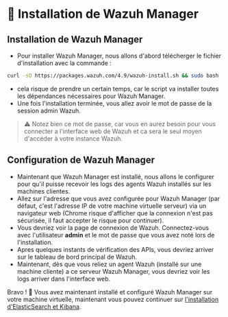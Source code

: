 # 📡 Installation de Wazuh Manager
## Installation de Wazuh Manager
- Pour installer Wazuh Manager, nous allons d'abord télécherger le fichier d'installation avec la commande :
```bash
curl -sO https://packages.wazuh.com/4.9/wazuh-install.sh && sudo bash ./wazuh-install.sh -a
```
- cela risque de prendre un certain temps, car le script va installer toutes les dépendances nécessaires pour Wazuh Manager.
- Une fois l'installation terminée, vous allez avoir le mot de passe de la session admin Wazuh.
> ⚠️ Notez bien ce mot de passe, car vous en aurez besoin pour vous connecter a l'interface web de Wazuh et ca sera le seul moyen d'accéder à votre instance Wazuh.
## Configuration de Wazuh Manager
- Maintenant que Wazuh Manager est installé, nous allons le configurer pour qu'il puisse recevoir les logs des agents Wazuh installés sur les machines clientes.
- Allez sur l'adresse que vous avez configurée pour Wazuh Manager (par défaut, c'est l'adresse IP de votre machine virtuelle serveur) via un navigateur web (Chrome risque d'afficher que la connexion n'est pas sécurisée, il faut accepter le risque pour continuer).
- Vous devriez voir la page de connexion de Wazuh. Connectez-vous avec l'utilisateur **admin** et le mot de passe que vous avez noté lors de l'installation.
- Apres quelques instants de vérification des APIs, vous devriez arriver sur le tableau de bord principal de Wazuh.
- Maintenant, dès que vous reliez un agent Wazuh (installé sur une machine cliente) a ce serveur Wazuh Manager, vous devriez voir les logs arriver dans l'interface web.


Bravo ! 🎉 Vous avez maintenant installé et configuré Wazuh Manager sur votre machine virtuelle, maintenant vous pouvez continuer sur [l'installation d'ElasticSearch et Kibana](./Installation%20ElasticSearch_Kibana.md).